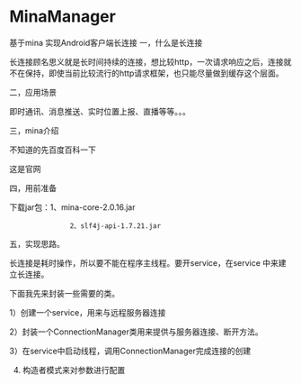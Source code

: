 # MinaManager
基于mina 实现Android客户端长连接
一，什么是长连接

长连接顾名思义就是长时间持续的连接，想比较http，一次请求响应之后，连接就不在保持，即使当前比较流行的http请求框架，也只能尽量做到缓存这个层面。

二，应用场景

即时通讯、消息推送、实时位置上报、直播等等。。。

三，mina介绍

不知道的先百度百科一下

这是官网

四，用前准备

下载jar包：1、mina-core-2.0.16.jar 

                   2、slf4j-api-1.7.21.jar


五，实现思路。

长连接是耗时操作，所以要不能在程序主线程。要开service，在service 中来建立长连接。

下面我先来封装一些需要的类。

1）创建一个service，用来与远程服务器连接

2）封装一个ConnectionManager类用来提供与服务器连接、断开方法。

3）在service中启动线程，调用ConnectionManager完成连接的创建

4)   构造者模式来对参数进行配置
